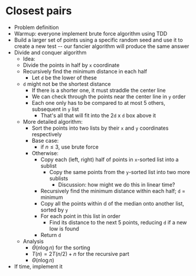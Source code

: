 # Closest pairs
* Problem definition
* Warmup: everyone implement brute force algorithm using TDD
* Build a larger set of points using a specific random seed and use it to create a new test -- our fancier algorithm will produce the same answer
* Divide and conquer algorithm
  * Idea:
  * Divide the points in half by `x` coordinate
  * Recursively find the minimum distance in each half
    * Let `d` be the lower of these
  * `d` might not be the shortest distance
    * If there is a shorter one, it must straddle the center line
    * We can check through the points near the center line in `y` order
    * Each one only has to be compared to at most 5 others, subsequent in `y` list
      * That's all that will fit into the 2`d` x `d` box above it
  * More detailed algorithm:
    * Sort the points into two lists by their `x` and `y` coordinates respectively
    * Base case:
      * if $n \leq 3$, use brute force
    * Otherwise:
      * Copy each (left, right) half of points in `x`-sorted list into a sublist
        * Copy the same points from the `y`-sorted list into two more sublists
          * Discussion: how might we do this in linear time?
      * Recursively find the minimum distance within each half; `d` = minimum
      * Copy all the points within d of the median onto another list, sorted by `y`
      * For each point in this list in order
        * Find its distance to the next 5 points, reducing `d` if a new low is found
      * Return `d`
  * Analysis
    * $\Theta(n \log n)$ for the sorting
    * $T(n) = 2T(n/2) + n$ for the recursive part
    * $\Theta(n \log n)$
* If time, implement it
